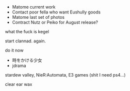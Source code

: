 - Matome current work
- Contact poor fella who want Eushully goods
- Matome last set of photos
- Contract Nutz or Peiko for August release?

what the fuck is kegel

start clannad. again.

do it now
- 時をかける少女
- jdrama

stardew valley, 
NieR:Automata,
E3 games (shit I need ps4...)

clear ear wax
